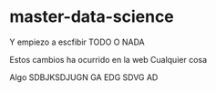 
# master-data-science


Y empiezo a escfibir TODO O NADA

Estos cambios ha ocurrido en la web
Cualquier cosa

Algo
SDBJKSDJUGN
GA
EDG
SDVG
AD

